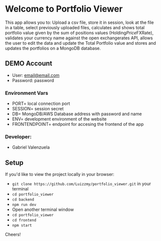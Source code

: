 # Welcome to Portfolio Viewer
This app allows you to:
Upload a csv file, store it in session, look at the file in a table, select previously uploaded files, calculates and shows total portfolio value given by the sum of positions values (Holding*Price*FXRate), validates your currency name against the open exchangerates API, allows the user to edit the data and update the Total Portfolio value and stores and updates the portfolios on a MongoDB database.

## DEMO Account

- User: email@email.com
- Password: password

### Environment Vars
- PORT= local connection port
- SESSION= session secret
- DB= MongoDB/AWS Database address with password and name
- ENV= development environment of the website
- FRONTENDPOINT= endpoint for accesing the frontend of the app

### Developer:
- Gabriel Valenzuela

## Setup

If you'd like to view the project locally in your browser:

-  `git clone https://github.com/Luizzmy/portfolio_viewer.git` in your terminal
-  `cd portfolio_viewer`
-  `cd backend`
-  `npm run dev`
-  Open another terminal window
-  `cd portfolio_viewer`
-  `cd frontend`
-  `npm start`

Cheers!

